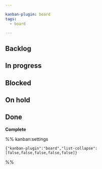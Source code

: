 ```yaml
---

kanban-plugin: board
tags:
  - board

---
```


## Backlog



## In progress



## Blocked



## On hold



## Done

**Complete**




%% kanban:settings
```
{"kanban-plugin":"board","list-collapse":[false,false,false,false,false]}
```
%%